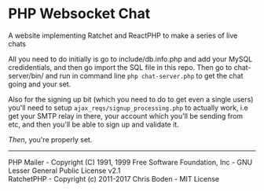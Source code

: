 # PHP Websocket Chat

A website implementing Ratchet and ReactPHP to make a series of live chats

All you need to do initially is go to include/db.info.php and add your MySQL credidentials, and then go import the SQL file in this repo.
Then go to chat-server/bin/ and run in command line `php chat-server.php` to get the chat going and your set. 

Also for the signing up bit (which you need to do to get even a single users) you'll need to setup `ajax_reqs/signup_processing.php` to actually work, i.e get your SMTP relay in there, your account which you'll be sending from etc, and then you'll be able to sign up and validate it.

*Then*, you're properly set.

-----------------------
PHP Mailer - Copyright (C) 1991, 1999 Free Software Foundation, Inc - GNU Lesser General Public License v2.1 <br>
RatchetPHP - Copyright (c) 2011-2017 Chris Boden - MIT License
